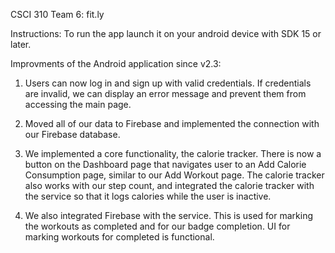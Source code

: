 CSCI 310
Team 6: fit.ly

Instructions:
To run the app launch it on your android device with SDK 15 or later.

Improvments of the Android application since v2.3:

1) Users can now log in and sign up with valid credentials. If credentials are invalid, we can display an error message and prevent them from accessing the main page.

2) Moved all of our data to Firebase and implemented the connection with our Firebase database. 

3) We implemented a core functionality, the calorie tracker. There is now a button on the Dashboard page that navigates user to an Add Calorie Consumption page, similar to our Add Workout page. The calorie tracker also works with our step count, and integrated the calorie tracker with the service so that it logs calories while the user is inactive.

4) We also integrated Firebase with the service. This is used for marking the workouts as completed and for our badge completion. 
UI for marking workouts for completed is functional.
